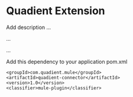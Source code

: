 # Quadient Extension

Add description ...


...


...


Add this dependency to your application pom.xml

```
<groupId>com.quadient.mule</groupId>
<artifactId>quadient-connector</artifactId>
<version>1.0</version>
<classifier>mule-plugin</classifier>
```
